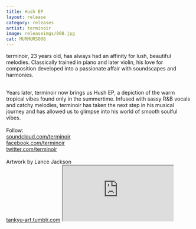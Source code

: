 ```yaml
---
title: Hush EP
layout: release
category: releases
artist: terminoir
image: releaseimgs/008.jpg
cat: MURMURS008
---
```

terminoir, 23 years old, has always had an affinity for lush, beautiful melodies. Classically trained in piano and later violin, his love for composition developed into a passionate affair with soundscapes and harmonies.
<br>

<br>
Years later, terminoir now brings us Hush EP, a depiction of the warm tropical vibes found only in the summertime. Infused with sassy R&amp;B vocals and catchy melodies, terminoir has taken the next step in his musical journey and has allowed us to glimpse into his world of smooth soulful vibes.
<br>

<br>
Follow: 
<br>
<a href="http://soundcloud.com/terminoir">soundcloud.com/terminoir</a>
<br>
  <a href="http://facebook.com/terminoir">facebook.com/terminoir</a>
<br>
  <a href="http://twitter.com/terminoir">twitter.com/terminoir</a>
<br>

<br>
 Artwork by Lance Jackson 
<br>
<a href="http://tankyu-art.tumblr.com/">tankyu-art.tumblr.com</a>

<iframe src="http://bandcamp.com/EmbeddedPlayer/album=3146759931/size=large/bgcol=ffffff/linkcol=0687f5/artwork=none/transparent=true/" seamless><a href="http://murmurscollective.bandcamp.com/album/maturity-traits-2">Maturity Traits by Feels</a></iframe>
